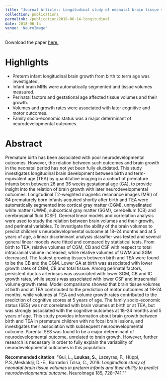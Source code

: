 ```yaml
---
title: "Journal Article:: Longitudinal study of neonatal brain tissue volumes in preterm infants and their ability to predict neurodevelopmental outcome"
collection: publications
permalink: /publication/2018-06-14-longitudinal
date: 2018-06-14
venue: 'NeuroImage'
---
```


Download the paper [here.](http://seralouk.github.io/files/paper_ppi.pdf)

# Highlights
- Preterm infant longitudinal brain growth from birth to term age was investigated.
- Infant brain MRIs were automatically segmented and tissue volumes measured.
- Perinatal factors and gestational age affected tissue volumes and their growth.
- Volumes and growth rates were associated with later cognitive and motor outcomes.
- Family socio-economic status was a major determinant of neurodevelopmental outcomes.

# Abstract
Premature birth has been associated with poor neurodevelopmental outcomes. However, the relation between such outcomes and brain growth in the neonatal period has not yet been fully elucidated. This study investigates longitudinal brain development between birth and term-equivalent age (TEA) by quantitative imaging in a cohort of premature infants born between 26 and 36 weeks gestational age (GA), to provide insight into the relation of brain growth with later neurodevelopmental outcomes.
Longitudinal T2-weighted magnetic resonance images (MRI) of 84 prematurely born infants acquired shortly after birth and TEA were automatically segmented into cortical gray matter (CGM), unmyelinated white matter (UWM), subcortical gray matter (SGM), cerebellum (CB) and cerebrospinal fluid (CSF). General linear models and correlation analysis were used to study the relation between brain volumes and their growth, and perinatal variables. To investigate the ability of the brain volumes to predict children's neurodevelopmental outcome at 18–24 months and at 5 years of age, a linear discriminant analysis classifier was tested and several general linear models were fitted and compared by statistical tests.
From birth to TEA, relative volumes of CGM, CB and CSF with respect to total intracranial volume increased, while relative volumes of UWM and SGM decreased. The fastest growing tissues between birth and TEA were found to be the CB and the CGM. Lower GA at birth was associated with lower growth rates of CGM, CB and total tissue. Among perinatal factors, persistent ductus arteriosus was associated with lower SGM, CB and IC growth rates, while sepsis was associated with lower CSF and intracranial volume growth rates.
Model comparisons showed that brain tissue volumes at birth and at TEA contributed to the prediction of motor outcomes at 18–24 months, while volumes at TEA and volume growth rates contributed to the prediction of cognitive scores at 5 years of age. The family socio-economic status (SES) was not correlated with brain volumes at birth or at TEA, but was strongly associated with the cognitive outcomes at 18–24 months and 5 years of age.
This study provides information about brain growth between birth and TEA in premature children with no focal brain lesions, and investigates their association with subsequent neurodevelopmental outcome. Parental SES was found to be a major determinant of neurodevelopmental outcome, unrelated to brain growth. However, further research is necessary in order to fully explain the variability of neurodevelopmental outcomes in this population.

**Recommended citation**: "Gui, L., **Loukas, S.**, Lazeyras, F., Hüppi, P.S.,Meskaldji, D.-E., Borradori Tolsa, C., 2019. *Longitudinal
study of neonatal brain tissue volumes in preterm infants and their ability to predict neurodevelopmental outcome*. NeuroImage 185, 728–741.""